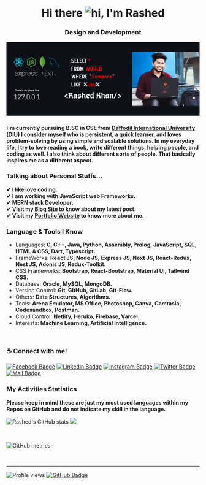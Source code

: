 <h1 align="center">Hi there <img src="https://user-images.githubusercontent.com/1303154/88677602-1635ba80-d120-11ea-84d8-d263ba5fc3c0.gif" width="28px" alt="hi">, I'm Rashed</h1>

<h3 align="center">Design and Development</h3>

<img src="https://github.com/rashedabir/rashedabir/blob/main/rashed%20abir.png" alt="" />

<h4>
I'm currently pursuing B.SC in CSE from <a href="https://daffodilvarsity.edu.bd">Daffodil International University (DIU)</a> I consider myself who is persistent, a quick learner, and loves problem-solving by using simple and scalable solutions. In my everyday life, I try to love reading a book, write different things, helping people, and coding as well. I also think about different sorts of people. That basically inspires me as a different aspect.
</h4>

### Talking about Personal Stuffs...
**✔ I ~~like~~ love coding.**
<br/>
**✔ I am working with JavaScript web Frameworks.**
<br/>
**✔ MERN stack Developer.**
<br/>
**✔ Visit my [Blog Site](https://codeblogs-tech.web.app/ "Blog Site") to know about my latest post.**
<br/>
**✔ Visit my [Portfolio Website](https://rashed-abir.web.app/ "Portfolio Website") to know more about me.**

### Language & Tools I Know

- Languages: **C, C++, Java, Python, Assembly, Prolog, JavaScript, SQL, HTML & CSS, Dart, Typescript.**
- FrameWorks: **React JS, Node JS, Express JS, Next JS, React-Redux, Nest JS, Adonis JS, Redux-Toolkit.**
- CSS Frameworks: **Bootstrap, React-Bootstrap, Material UI, Tailwind CSS.**
- Database: **Oracle, MySQL, MongoDB.**
- Version Control: **Git, GitHub, GitLab, Git-Flow.**
- Others: **Data Structures, Algorithms.**
- Tools: **Arena Emulator, MS Office, Photoshop, Canva, Camtasia, Codesandbox, Postman.**
- Cloud Control: **Netlify, Heruko, Firebase, Varcel.**
- Interests: **Machine Learning, Artificial Intelligence.**
<br>

### ☕ Connect with me!

[![Facebook Badge](https://img.shields.io/badge/Facebook-1877F2?style=for-the-badge&logo=facebook&logoColor=white)](https://facebook.com/abu.rashed.abir) [![Linkedin Badge](https://img.shields.io/badge/LinkedIn-0077B5?style=for-the-badge&logo=linkedin&logoColor=white)](https://www.linkedin.com/in/rashedabir/) [![Instagram Badge](https://img.shields.io/badge/Instagram-E4405F?style=for-the-badge&logo=instagram&logoColor=white)](https://instagram.com/rashedabir_) [![Twitter Badge](https://img.shields.io/badge/Twitter-1DA1F2?style=for-the-badge&logo=twitter&logoColor=white)](https://twitter.com/rashedabir_) [![Mail Badge](https://img.shields.io/badge/Gmail-D14836?style=for-the-badge&logo=gmail&logoColor=white)](mailto:rashedabir.cse@gmail.com)
<br>

### My Activities Statistics
**Please keep in mind these are just my most used languages within my Repos on GitHub and do not indicate my skill in the language.**

![Rashed's GitHub stats](https://github-readme-stats.vercel.app/api?username=rashedabir&theme=tokyonight&show_icons=true) <img src="https://github-readme-stats.vercel.app/api/top-langs/?username=rashedabir&layout=compact&theme=tokyonight">

<br>

![GitHub metrics](https://metrics.lecoq.io/rashedabir)

<br>

------------

![Profile views](https://gpvc.arturio.dev/rashedabir) <a href="https://github.com/rashedabir?tab=followers"><img src="https://img.shields.io/github/followers/rashedabir?label=Followers&style=social" alt="GitHub Badge"></a> <img src="https://img.shields.io/badge/Ask%20me-anything-1abc9c.svg" alt="" />
